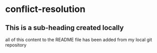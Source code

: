 # conflict-resolution

## This is a sub-heading created locally

all of this content to the README file has been added from my local git repository